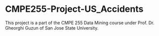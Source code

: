 # CMPE255-Project-US_Accidents
This project is a part of the CMPE 255 Data Mining course under Prof. Dr. Gheorghi Guzun of San Jose State University.
